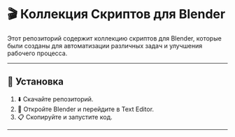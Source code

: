 # 🎬 **Коллекция Скриптов для Blender**

Этот репозиторий содержит коллекцию скриптов для Blender, которые были созданы для автоматизации различных задач и улучшения рабочего процесса.


---

## 🔧 Установка

1. ⬇️ Скачайте репозиторий.
2. 🎥 Откройте Blender и перейдите в Text Editor.
3. 📋 Скопируйте и запустите код.

---
